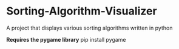 # Sorting-Algorithm-Visualizer

A project that displays various sorting algorithms written in python

**Requires the pygame library**
pip install pygame
